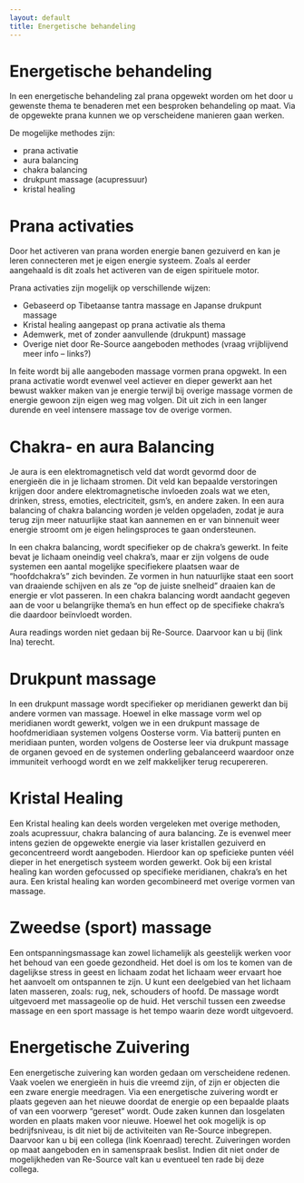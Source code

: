 ```yaml
---
layout: default
title: Energetische behandeling
---
```

# Energetische behandeling 

In een energetische behandeling zal prana opgewekt worden om het door u gewenste thema te benaderen met een besproken behandeling op maat. Via de opgewekte prana kunnen we op verscheidene manieren gaan werken. 

De mogelijke methodes zijn: 

* prana activatie
* aura balancing 
* chakra balancing 
* drukpunt massage (acupressuur) 
* kristal healing


# Prana activaties

Door het activeren van prana worden energie banen gezuiverd en kan je leren connecteren met je eigen energie systeem.  Zoals al eerder aangehaald is dit zoals het activeren van de eigen spirituele motor. 


Prana activaties zijn mogelijk op verschillende wijzen:

* Gebaseerd op Tibetaanse tantra massage en Japanse drukpunt massage
* Kristal healing aangepast op prana activatie als thema
* Ademwerk, met of zonder aanvullende (drukpunt) massage
* Overige niet door Re-Source aangeboden methodes (vraag vrijblijvend meer info – links?)


In feite wordt bij alle aangeboden massage vormen prana opgwekt. In een prana activatie wordt evenwel veel actiever en dieper gewerkt aan het bewust wakker maken van je energie terwijl bij overige massage vormen de energie gewoon zijn eigen weg mag volgen. Dit uit zich in een langer durende en veel intensere massage tov de overige vormen. 


# Chakra- en aura Balancing 

Je aura is een elektromagnetisch veld dat wordt gevormd door de energieën die in je lichaam stromen. Dit veld kan bepaalde verstoringen krijgen door andere elektromagnetische invloeden zoals wat we eten, drinken, stress, emoties, electriciteit, gsm’s, en andere zaken. In een aura balancing of chakra balancing worden je velden opgeladen, zodat je aura terug zijn meer natuurlijke staat kan aannemen en er van binnenuit weer energie stroomt om je eigen helingsproces te gaan ondersteunen. 

In een chakra balancing, wordt specifieker op de chakra’s gewerkt. In feite bevat je lichaam oneindig veel chakra’s, maar er zijn volgens de oude systemen een aantal mogelijke specifiekere plaatsen waar de “hoofdchakra’s” zich bevinden. Ze vormen in hun natuurlijke staat een soort van draaiende schijven en als ze “op de juiste snelheid” draaien kan de energie er vlot passeren. In een chakra balancing wordt aandacht gegeven aan de voor u belangrijke thema’s en hun effect op de specifieke chakra’s die daardoor beïnvloedt worden. 

Aura readings worden niet gedaan bij Re-Source. Daarvoor kan u bij (link Ina) terecht. 


# Drukpunt massage

In een drukpunt massage wordt specifieker op meridianen gewerkt dan bij andere vormen van massage. Hoewel in elke massage vorm wel op meridianen wordt gewerkt, volgen we in een drukpunt massage de hoofdmeridiaan systemen volgens Oosterse vorm. Via batterij punten en meridiaan punten, worden volgens de Oosterse leer  via drukpunt massage de organen gevoed en de systemen onderling gebalanceerd waardoor onze immuniteit verhoogd wordt en we zelf makkelijker terug recupereren.      


# Kristal Healing

Een Kristal healing kan deels worden vergeleken met overige methoden, zoals acupressuur, chakra balancing of aura balancing. Ze is evenwel meer intens gezien de opgewekte energie via laser kristallen gezuiverd en geconcentreerd wordt aangeboden. Hierdoor kan op speficieke punten véél dieper in het energetisch systeem worden gewerkt. Ook bij een kristal healing kan worden gefocussed op specifieke meridianen, chakra’s en het aura. Een kristal healing kan worden gecombineerd met overige vormen van massage. 


# Zweedse (sport) massage

Een ontspanningsmassage kan zowel lichamelijk als geestelijk werken voor het behoud van een goede gezondheid. Het doel is om los te komen van de dagelijkse stress in geest en lichaam zodat het lichaam weer ervaart hoe het aanvoelt om ontspannen te zijn. U kunt een deelgebied van het lichaam laten masseren, zoals: rug, nek, schouders of hoofd. De massage wordt uitgevoerd met massageolie op de huid. Het verschil tussen een zweedse massage en een sport massage is het tempo waarin deze wordt uitgevoerd. 


# Energetische Zuivering

Een energetische zuivering kan worden gedaan om verscheidene redenen. Vaak voelen we energieën in huis die vreemd zijn, of zijn er objecten die een zware energie meedragen. Via een energetische zuivering wordt er plaats gegeven aan het nieuwe doordat de energie op een bepaalde plaats of van een voorwerp “gereset” wordt. Oude zaken kunnen dan losgelaten worden en plaats maken voor nieuwe. Hoewel het ook mogelijk is op bedrijfsniveau, is dit niet bij de activiteiten van Re-Source inbegrepen. Daarvoor kan u bij een collega (link Koenraad) terecht. Zuiveringen worden op maat aangeboden en in samenspraak beslist. Indien dit niet onder de mogelijkheden van Re-Source valt kan u eventueel ten rade bij deze collega. 


   
